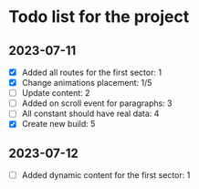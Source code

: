 # Todo list for the project

## 2023-07-11

- [x] Added all routes for the first sector: 1
- [x] Change animations placement: 1/5
- [ ] Update content: 2
- [ ] Added on scroll event for paragraphs: 3
- [ ] All constant should have real data: 4
- [x] Create new build: 5

## 2023-07-12

- [ ] Added dynamic content for the first sector: 1
